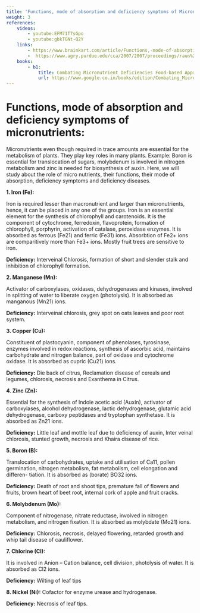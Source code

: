 ```yaml
---
title: 'Functions, mode of absorption and deficiency symptoms of Micronutrients'
weight: 3
references:
    videos:
        - youtube:EFM71T7sGpo
        - youtube:gbkTGNt-Q2Y
    links:
        - https://www.brainkart.com/article/Functions,-mode-of-absorption-and-deficiency-symptoms-of-Micronutrients_33084/#google_vignette 
        -  https://www.agry.purdue.edu/cca/2007/2007/proceedings/raun%20lohry%20-%20cca%20proceedings_kls.pdf
    books:
        - b1:
            title: Combating Micronutrient Deficiencies Food-based Approaches
            url: https://www.google.co.in/books/edition/Combating_Micronutrient_Deficiencies/8lomLWvbgdwC?hl=en&gbpv=0
---
```


# Functions, mode of absorption and deficiency symptoms of micronutrients:


Micronutrients even though required in trace amounts are essential for the metabolism of plants. They play key roles in many plants. Example: Boron is essential for translocation of sugars, molybdenum is involved in nitrogen metabolism and zinc is needed for biosynthesis of auxin. Here, we will study about the role of micro nutrients, their functions, their mode of absorption, deficiency symptoms and deficiency diseases. 


**1. Iron (Fe):** 

Iron is required lesser than macronutrient and larger than micronutrients, hence, it can be placed in any one of the groups. Iron is an essential element for the synthesis of chlorophyll and carotenoids. It is the component of cytochrome, ferredoxin, flavoprotein, formation of chlorophyll, porphyrin, activation of catalase, peroxidase enzymes. It is absorbed as ferrous (Fe21) and ferric (Fe31) ions. Absorbtion of Fe2+ ions are comparitively more than Fe3+ ions. Mostly fruit  trees are sensitive to iron. 


**Deficiency:** Interveinal Chlorosis, formation of short and slender stalk and inhibition of chlorophyll formation.

**2. Manganese (Mn):** 

Activator of carboxylases, oxidases, dehydrogenases and kinases, involved in splitting of water to liberate oxygen (photolysis). It is absorbed as manganous (Mn21) ions.

**Deficiency:** Interveinal chlorosis, grey spot on oats leaves and poor root system.

**3. Copper (Cu):** 

Constituent of plastocyanin, component of phenolases, tyrosinase, enzymes involved in redox reactions, synthesis of ascorbic acid, maintains carbohydrate and nitrogen balance, part of oxidase and cytochrome oxidase. It is absorbed as cupric (Cu21) ions.

**Deficiency:** Die back of citrus, Reclamation disease of cereals and legumes, chlorosis, necrosis and Exanthema in Citrus.

**4. Zinc (Zn):** 

Essential for the synthesis of Indole acetic acid (Auxin), activator of carboxylases, alcohol dehydrogenase, lactic dehydrogenase, glutamic acid dehydrogenase, carboxy peptidases and tryptophan synthetase. It is absorbed as Zn21 ions.

**Deficiency:** Little leaf and mottle leaf due to deficiency of auxin, Inter veinal chlorosis, stunted growth, necrosis and Khaira disease of rice.


**5. Boron (B):** 

Translocation of carbohydrates, uptake and utilisation of Ca11, pollen germination, nitrogen metabolism, fat metabolism, cell elongation and differen- tiation. It is absorbed as (borate) BO32 ions.

**Deficiency:** Death of root and shoot tips, premature fall of flowers and fruits, brown heart of beet root, internal cork of apple and fruit cracks.

**6. Molybdenum (Mo):** 

Component of nitrogenase, nitrate reductase, involved in nitrogen metabolism, and nitrogen fixation. It is absorbed as molybdate (Mo21) ions.

**Deficiency:** Chlorosis, necrosis, delayed flowering, retarded growth and whip tail disease of cauliflower.

**7. Chlorine (Cl):** 

It is involved in Anion – Cation balance, cell division, photolysis of water. It is absorbed as Cl2 ions.

**Deficiency:** Wilting of leaf tips

**8. Nickel (Ni):** Cofactor for enzyme urease and hydrogenase.

**Deficiency:** Necrosis of leaf tips.
